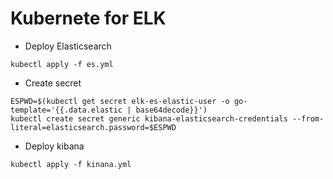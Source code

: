 # Kubernete for ELK

- Deploy Elasticsearch

```
kubectl apply -f es.yml
```

- Create secret

```
ESPWD=$(kubectl get secret elk-es-elastic-user -o go-template='{{.data.elastic | base64decode}}')
kubectl create secret generic kibana-elasticsearch-credentials --from-literal=elasticsearch.password=$ESPWD
```

- Deploy kibana

```
kubectl apply -f kinana.yml
```
